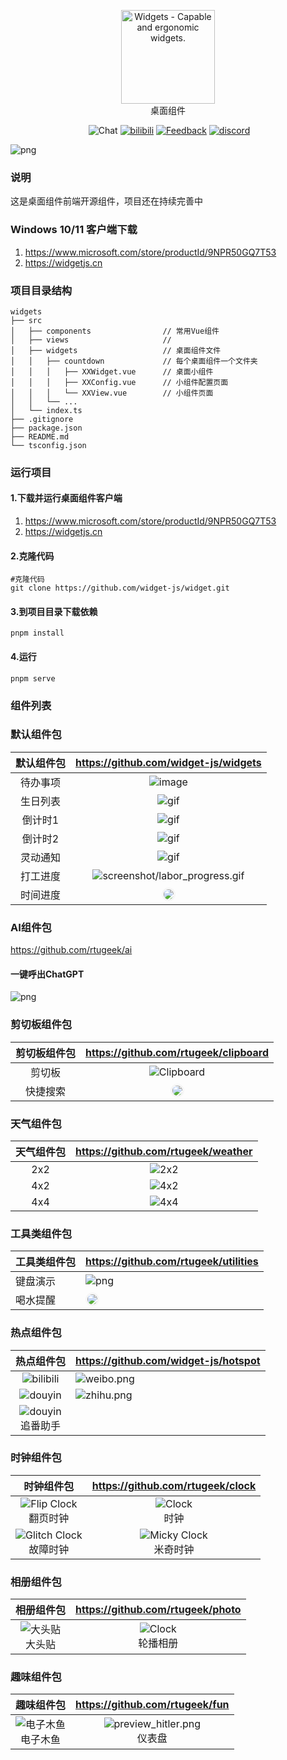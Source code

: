 <p align="center">
<a href="https://github.com/widget-js/widgets">
  <img width="150" src="https://raw.githubusercontent.com/widget-js/widgets/master/screenshot/logo.png" alt="Widgets - Capable and ergonomic widgets." width="300">
</a>
<br>
桌面组件
</p>

<p align="center">
  <img src="https://img.shields.io/github/license/widget-js/widgets" alt="">
  <img src="https://img.shields.io/badge/Q%E7%BE%A4-701784679-EB1923?logo=tencentqq&logoColor=white&sanitize=true" alt="Chat">
  <a href="https://space.bilibili.com/207395767"><img src="https://img.shields.io/badge/-Bilibili-00A1D6?logo=bilibili&logoColor=white" alt="bilibili"></a>
  <a href="https://txc.qq.com/products/450189"><img src="https://img.shields.io/badge/-功能建议-2378ff?logo=vowpalwabbit&logoColor=white&sanitize=true" alt="Feedback"></a>
  <a href="https://discord.gg/vwSAaRR8cT"><img src="https://img.shields.io/badge/-Discord-5865F2?logo=discord&logoColor=white" alt="discord"></a>
</p>

![png](public/screenshot.jpg)

### 说明

这是桌面组件前端开源组件，项目还在持续完善中

### Windows 10/11 客户端下载

1. https://www.microsoft.com/store/productId/9NPR50GQ7T53
2. https://widgetjs.cn

### 项目目录结构

```
widgets
├── src
│   ├── components                // 常用Vue组件
│   ├── views                     //
│   ├── widgets                   // 桌面组件文件
│   │   ├── countdown             // 每个桌面组件一个文件夹
│   │   │   ├── XXWidget.vue      // 桌面小组件
│   │   │   ├── XXConfig.vue      // 小组件配置页面
│   │   │   └── XXView.vue        // 小组件页面
│   │   └── ...
│   └── index.ts
├── .gitignore
├── package.json
├── README.md
└── tsconfig.json
```

### 运行项目

#### 1.下载并运行桌面组件客户端

1. https://www.microsoft.com/store/productId/9NPR50GQ7T53
2. https://widgetjs.cn

#### 2.克隆代码

```shell
#克隆代码
git clone https://github.com/widget-js/widget.git

```

#### 3.到项目目录下载依赖

```shell
pnpm install
```

#### 4.运行

```shell
pnpm serve
```

### 组件列表

### 默认组件包

| 默认组件包 |                                     https://github.com/widget-js/widgets                                     |
|:-----:|:------------------------------------------------------------------------------------------------------------:| 
| 待办事项  |                                ![image](public/images/preview_todo_list.png)                                 |
| 生日列表  |                               ![gif](public/images/preview_birthday_list.png)                                |
| 倒计时1  |                                 ![gif](public/images/preview_countdown.png)                                  |
| 倒计时2  |                                 ![gif](public/images/preview_countdown2.png)                                 |
| 灵动通知  |                                    ![gif](screenshot/dynamic_island.gif)                                     |
| 打工进度  |                       ![screenshot/labor_progress.gif](screenshot/labor_progress.gif)                        |
| 时间进度  | <img style="border: 3px solid #c3c3c31f;border-radius: 12px" src="public/images/preview_time_progress.png"/> |


### AI组件包

https://github.com/rtugeek/ai

#### 一键呼出ChatGPT

![png](https://raw.githubusercontent.com/rtugeek/ai/master/screenshot.png)

### 剪切板组件包

| 剪切板组件包 |                                     https://github.com/rtugeek/clipboard                                     |
|:------:|:------------------------------------------------------------------------------------------------------------:| 
|  剪切板   | ![Clipboard](https://raw.githubusercontent.com/rtugeek/clipboard/master/public/images/preview_clipboard.png) | 
|  快捷搜索  |   <img style="border: 3px solid #c3c3c31f;border-radius: 12px" src="public/images/preview_clipboard.png"/>   |

### 天气组件包

| 天气组件包 |                             https://github.com/rtugeek/weather                             |
|:-----:|:------------------------------------------------------------------------------------------:| 
|  2x2  | ![2x2](https://raw.githubusercontent.com/rtugeek/weather/master/public/preview_small.png)  | 
|  4x2  | ![4x2](https://raw.githubusercontent.com/rtugeek/weather/master/public/preview_medium.png) | 
|  4x4  | ![4x4](https://raw.githubusercontent.com/rtugeek/weather/master/public/preview_large.png)  |


### 工具类组件包
| 工具类组件包                                                                                                        | https://github.com/rtugeek/utilities                                                                          |
|---------------------------------------------------------------------------------------------------------------|---------------------------------------------------------------------------------------------------------------| 
| 键盘演示  | ![png](./public/images/preview_keystroke.png)                                                                 |
| 喝水提醒  | <img style="border: 3px solid #c3c3c31f;border-radius: 12px" src="public/images/preview_water_reminder.png"/> |



### 热点组件包
|                                                        热点组件包                                                         |https://github.com/widget-js/hotspot|
|:--------------------------------------------------------------------------------------------------------------------:|----------------------------------------------------------------------------------------------------------| 
|    ![bilibili](https://raw.githubusercontent.com/widget-js/hotspot/master/public/images/bilibili_hot_search.png)     | ![weibo.png](https://raw.githubusercontent.com/widget-js/hotspot/master/public/images/weibo_hot_search.png)  |
|        ![douyin](https://raw.githubusercontent.com/widget-js/hotspot/master/public/images/preview_douyin.png)        | ![zhihu.png](https://raw.githubusercontent.com/widget-js/hotspot/master/public/images/preview_zhihu.png)  |
|  ![douyin](https://raw.githubusercontent.com/widget-js/hotspot/master/public/images/preview_bangumi.png)  <br/>追番助手  |   |

### 时钟组件包

|                                                        时钟组件包                                                         |                                          https://github.com/rtugeek/clock                                          |
|:--------------------------------------------------------------------------------------------------------------------:|:------------------------------------------------------------------------------------------------------------------:| 
|![Flip Clock](https://raw.githubusercontent.com/rtugeek/clock/master/public/images/preview_flip_clock.png) <br/>翻页时钟    |     ![Clock](https://raw.githubusercontent.com/rtugeek/clock/master/public/images/preview_clock.png)  <br/>时钟      |
| ![Glitch Clock](https://raw.githubusercontent.com/rtugeek/clock/master/public/images/preview_glitch_clock.png)  <br/>故障时钟 | ![Micky Clock](https://raw.githubusercontent.com/rtugeek/clock/master/public/images/preview_micky_clock.png)  <br/>米奇时钟 |


### 相册组件包

|                                                   相册组件包                                                    |                                            https://github.com/rtugeek/photo                                             |
|:----------------------------------------------------------------------------------------------------------:|:-----------------------------------------------------------------------------------------------------------------------:| 
| ![大头贴](https://raw.githubusercontent.com/rtugeek/photo/master/public/images/preview_sticker.png) <br/>大头贴 |       ![Clock](https://raw.githubusercontent.com/rtugeek/photo/master/public/images/preview_photo.png)  <br/>轮播相册       |



### 趣味组件包

|                                                    趣味组件包                                                     |                                                  https://github.com/rtugeek/fun                                                  |
|:------------------------------------------------------------------------------------------------------------:|:--------------------------------------------------------------------------------------------------------------------------------:| 
| ![电子木鱼](https://raw.githubusercontent.com/rtugeek/fun/master/public/images/preview_wooden_fish.png) <br/>电子木鱼 | ![preview_hitler.png](https://raw.githubusercontent.com/rtugeek/fun/refs/heads/master/public/images/preview_hitler.png) <br/>仪表盘 |


